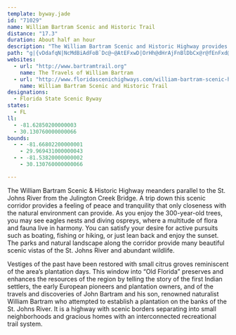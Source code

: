 ```yaml
---
template: byway.jade
id: "71029"
name: William Bartram Scenic and Historic Trail
distance: "17.3"
duration: About half an hour
description: "The William Bartram Scenic and Historic Highway provides a unique experience for those who choose to explore its winding path. As you drive the byway, you will find exceptional archaeological, historical, scenic, cultural, and recreational resources. Enjoy the St. Johns River estuary by canoeing and boating along the creeks and river."
path: "g|{vDdafqN|NcMdBiAdFoB`Dc@~@AtEFxwD|OrHh@dHrAjFnBlDbCx@r@fEnFxd@lq@hd@vo@~QtVlGzHxMzQlEfFnKfOna@ti@tAxA|BlB|DpBrCr@fBT`DHxAIrx@eI`Gc@xCBzDXnVnDpADzBMrASdBk@nC_B`A{@pAeB|@}Ad@oAl@mCVqBHmCPcz@VgDl@mEr@_DxAiEvCsF`S}WjC}ClByA`DmAtAStCMdCNzKxB`CHrCSrCw@hCsApBmBjB{C|n@koB|EsNlBiFnHoQ|M}YnDiHbDwFhx@adAnCaE|BsF`@qAfCoLjIi^`T{_AjE_RrBcIra@urAbL}]rWqz@bGwQzA}CfCuD~AgBtCeCrDyBzB{@dLwC"
websites: 
  - url: "http://www.bartramtrail.org"
    name: The Travels of William Bartram
  - url: "http://www.floridascenichighways.com/william-bartram-scenic-historic-higway/"
    name: William Bartram Scenic and Historic Trail
designations: 
  - Florida State Scenic Byway
states: 
  - FL
ll: 
  - -81.62850200000003
  - 30.130760000000066
bounds: 
  - - -81.66802200000001
    - 29.969431000000043
  - - -81.53820000000002
    - 30.130760000000066

---
```


The William Bartram Scenic & Historic Highway meanders parallel to the St. Johns River from the Julington Creek Bridge. A trip down this scenic corridor provides a feeling of peace and tranquility that only closeness with the natural environment can provide. As you enjoy the 300-year-old trees, you may see eagles nests and diving ospreys, where a multitude of flora and fauna live in harmony. You can satisfy your desire for active pursuits such as boating, fishing or hiking, or just lean back and enjoy the sunset. The parks and natural landscape along the corridor provide many beautiful scenic vistas of the St. Johns River and abundant wildlife.  

Vestiges of the past have been restored with small citrus groves reminiscent of the area’s plantation days. This window into “Old Florida” preserves and enhances the resources of the region by telling the story of the first Indian settlers, the early European pioneers and plantation owners, and of the travels and discoveries of John Bartram and his son, renowned naturalist William Bartram who attempted to establish a plantation on the banks of the St. Johns River. It is a highway with scenic borders separating into small neighborhoods and gracious homes with an interconnected recreational trail system.  